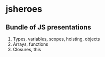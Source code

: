 jsheroes
========

Bundle of JS presentations
--------------------------

1. Types, variables, scopes, hoisting, objects
2. Arrays, functions
3. Closures, this